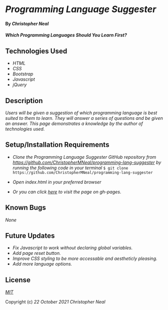 # _Programming Language Suggester_

#### By _**Christopher Neal**_

#### _Which Programming Languages Should You Learn First?_

## Technologies Used

* _HTML_
* _CSS_
* _Bootstrap_
* _Javascript_
* _jQuery_

## Description

_Users will be given a suggestion of which programming language is best suited to them to learn. They will answer a series of questions and be given an answer._ 
_This page demonstrates a knowledge by the author of technologies used._

## Setup/Installation Requirements

* _Clone the Programming Language Suggester GitHub repository from https://github.com/ChristopherMNeal/programming-lang-suggester by running the following code in your terminal_
`$ git clone https://github.com/ChristopherMNeal/programming-lang-suggester`
* _Open index.html in your preferred browser_

* _Or you can click [here](https://christophermneal.github.io/programming-lang-suggester/) to visit the page on gh-pages._

## Known Bugs

_None_

## Future Updates

* _Fix Javascript to work without declaring global variables._
* _Add page reset button._
* _Improve CSS styling to be more accessable and aestheticly pleasing._
* _Add more language options._

## License

_[MIT](https://opensource.org/licenses/MIT)_

Copyright (c) _22 October 2021_ _Christopher Neal_
